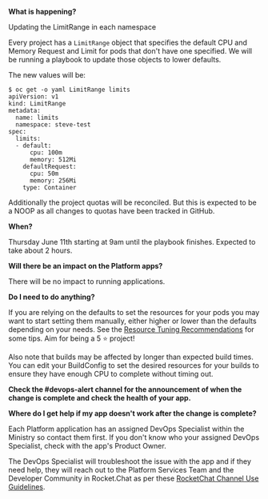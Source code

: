 
**What is happening?**

Updating the LimitRange in each namespace

Every project has a `LimitRange` object that specifies the default CPU and Memory Request and Limit for pods that don't have one specified. We will be running a playbook to update those objects to lower defaults.

The new values will be:

```
$ oc get -o yaml LimitRange limits
apiVersion: v1
kind: LimitRange
metadata:
  name: limits
  namespace: steve-test
spec:
  limits:
  - default:
      cpu: 100m
      memory: 512Mi
    defaultRequest:
      cpu: 50m
      memory: 256Mi
    type: Container
```

Additionally the project quotas will be reconciled. But this is expected to be a NOOP as all changes to quotas have been tracked in GitHub.

**When?**

Thursday June 11th starting at 9am until the playbook finishes. Expected to take about 2 hours.

**Will there be an impact on the Platform apps?**

There will be no impact to running applications.

**Do I need to do anything?**

If you are relying on the defaults to set the resources for your pods you may want to start setting them manually, either higher or lower than the defaults depending on your needs. See the [Resource Tuning Recommendations](https://developer.gov.bc.ca/Resource-Tuning-Recommendations) for some tips. Aim for being a 5 :star: project!

Also note that builds may be affected by longer than expected build times. You can edit your BuildConfig to set the desired resources for your builds to ensure they have enough CPU to complete without timing out.

**Check the #devops-alert channel for the announcement of when the change is complete and check the health of your app.**

**Where do I get help if my app doesn't work after the change is complete?**

Each Platform application has an assigned DevOps Specialist within the Ministry so contact them first. If you don't know who your assigned DevOps Specialist, check with the app's Product Owner.

The DevOps Specialist will troubleshoot the issue with the app and if they need help, they will reach out to the Platform Services Team and the Developer Community in Rocket.Chat as per these [RocketChat Channel Use Guidelines](
https://developer.gov.bc.ca/Getting-human-support-for-issues-not-covered-by-devops-requests).
